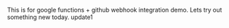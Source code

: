 This is for google functions + github webhook integration demo.
Lets try out something new today. update1
